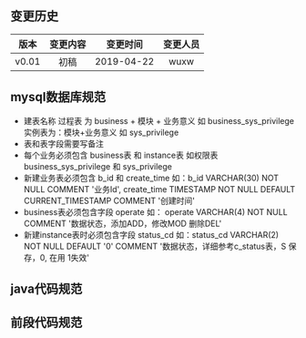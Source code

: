 ## 变更历史
版本|变更内容|变更时间|变更人员
:-: | :-: | :-: | :-:
v0.01|初稿|2019-04-22|wuxw

## mysql数据库规范
* 建表名称 过程表 为 business + 模块 + 业务意义 如 business_sys_privilege  实例表为：模块+业务意义 如 sys_privilege
* 表和表字段需要写备注
* 每个业务必须包含 business表 和 instance表 如权限表 business_sys_privilege 和 sys_privilege
* 新建业务表必须包含 b_id 和 create_time 如：b_id VARCHAR(30) NOT NULL COMMENT '业务Id',  create_time TIMESTAMP NOT NULL DEFAULT CURRENT_TIMESTAMP COMMENT '创建时间'
* business表必须包含字段 operate 如： operate VARCHAR(4) NOT NULL COMMENT '数据状态，添加ADD，修改MOD 删除DEL'
* 新建instance表时必须包含字段 status_cd 如：status_cd VARCHAR(2) NOT NULL DEFAULT '0' COMMENT '数据状态，详细参考c_status表，S 保存，0, 在用 1失效'



## java代码规范


## 前段代码规范

